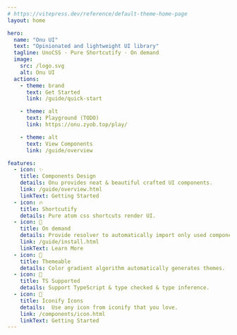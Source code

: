 ```yaml
---
# https://vitepress.dev/reference/default-theme-home-page
layout: home

hero:
  name: "Onu UI"
  text: "Opinionated and lightweight UI library"
  tagline: UnoCSS · Pure Shortcutify · On demand
  image:
    src: /logo.svg
    alt: Onu UI
  actions:
    - theme: brand
      text: Get Started
      link: /guide/quick-start

    - theme: alt
      text: Playground (TODO)
      link: https://onu.zyob.top/play/

    - theme: alt
      text: View Components
      link: /guide/overview

features:
  - icon: ✨
    title: Components Design
    details: Onu provides neat & beautiful crafted UI components.
    link: /guide/overview.html
    linkText: Getting Started
  - icon: 🔥
    title: Shortcutify
    details: Pure atom css shortcuts render UI.
  - icon: 🍬
    title: On demand
    details: Provide resolver to automatically import only used components.
    link: /guide/install.html
    linkText: Learn More
  - icon: 🌈
    title: Themeable
    details: Color gradient algorithm automatically generates themes.
  - icon: 🎉
    title: TS Supported
    details: Support TypeScript & type checked & type inference.
  - icon: 💎
    title: Iconify Icons
    details:  Use any icon from iconify that you love.
    link: /components/icon.html
    linkText: Getting Started
---
```

